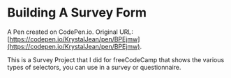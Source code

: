 # Building A Survey Form

A Pen created on CodePen.io. Original URL: [https://codepen.io/KrystalJean/pen/BPEjmw](https://codepen.io/KrystalJean/pen/BPEjmw).

This is a Survey Project that I did for freeCodeCamp that shows the various types of selectors, you can use in a survey or questionnaire.

